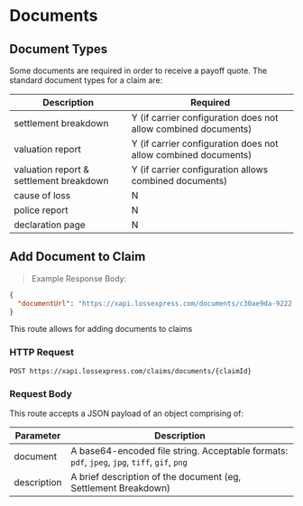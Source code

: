 # Documents

## Document Types

Some documents are required in order to receive a payoff quote. The standard document types for a claim are:

Description | Required
--------- | -----------
settlement breakdown | Y (if carrier configuration does not allow combined documents)
valuation report | Y (if carrier configuration does not allow combined documents)
valuation report & settlement breakdown | Y (if carrier configuration allows combined documents)
cause of loss | N
police report | N
declaration page | N


## Add Document to Claim

> Example Response Body:

```json
{
  "documentUrl": "https://xapi.lossexpress.com/documents/c30ae9da-9222-4de5-81fe-fe1ac590fa0f",
}
```

This route allows for adding documents to claims

### HTTP Request

`POST https://xapi.lossexpress.com/claims/documents/{claimId}`

### Request Body

This route accepts a JSON payload of an object comprising of:

Parameter | Description
--------- | -----------
document | A base64-encoded file string. Acceptable formats: `pdf`, `jpeg`, `jpg`, `tiff`, `gif`, `png`
description | A brief description of the document (eg, Settlement Breakdown)
